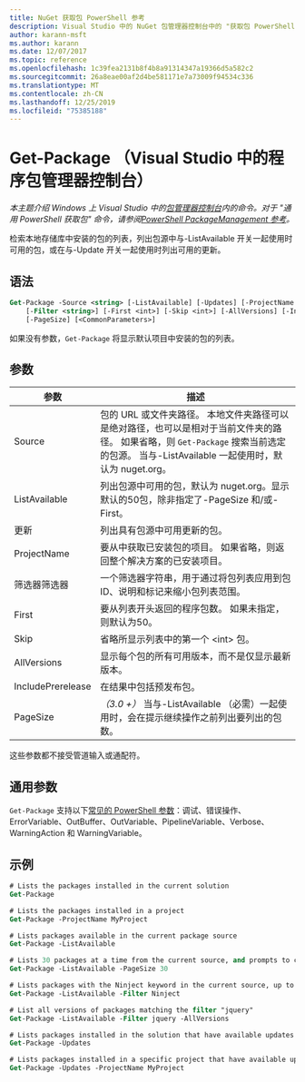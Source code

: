 ```yaml
---
title: NuGet 获取包 PowerShell 参考
description: Visual Studio 中的 NuGet 包管理器控制台中的 "获取包 PowerShell" 命令参考。
author: karann-msft
ms.author: karann
ms.date: 12/07/2017
ms.topic: reference
ms.openlocfilehash: 1c39fea2131b8f4b8a91314347a19366d5a582c2
ms.sourcegitcommit: 26a8eae00af2d4be581171e7a73009f94534c336
ms.translationtype: MT
ms.contentlocale: zh-CN
ms.lasthandoff: 12/25/2019
ms.locfileid: "75385188"
---
```

# <a name="get-package-package-manager-console-in-visual-studio"></a>Get-Package （Visual Studio 中的程序包管理器控制台）

*本主题介绍 Windows 上 Visual Studio 中的[包管理器控制台](../../consume-packages/install-use-packages-powershell.md)内的命令。对于 "通用 PowerShell 获取包" 命令，请参阅[PowerShell PackageManagement 参考](/powershell/module/packagemanagement/?view=powershell-6)。*

检索本地存储库中安装的包的列表，列出包源中与-ListAvailable 开关一起使用时可用的包，或在与-Update 开关一起使用时列出可用的更新。

## <a name="syntax"></a>语法

```ps
Get-Package -Source <string> [-ListAvailable] [-Updates] [-ProjectName <string>]
    [-Filter <string>] [-First <int>] [-Skip <int>] [-AllVersions] [-IncludePrerelease]
    [-PageSize] [<CommonParameters>]
```

如果没有参数，`Get-Package` 将显示默认项目中安装的包的列表。

## <a name="parameters"></a>参数

| 参数 | 描述 |
| --- | --- |
| Source | 包的 URL 或文件夹路径。 本地文件夹路径可以是绝对路径，也可以是相对于当前文件夹的路径。 如果省略，则 `Get-Package` 搜索当前选定的包源。 当与-ListAvailable 一起使用时，默认为 nuget.org。 |
| ListAvailable | 列出包源中可用的包，默认为 nuget.org。显示默认的50包，除非指定了-PageSize 和/或-First。 |
| 更新 | 列出具有包源中可用更新的包。 |
| ProjectName | 要从中获取已安装包的项目。 如果省略，则返回整个解决方案的已安装项目。 |
| 筛选器筛选器 | 一个筛选器字符串，用于通过将包列表应用到包 ID、说明和标记来缩小包列表范围。 |
| First | 要从列表开头返回的程序包数。 如果未指定，则默认为50。 |
| Skip | 省略所显示列表中的第一个 &lt;int&gt; 包。  |
| AllVersions | 显示每个包的所有可用版本，而不是仅显示最新版本。 |
| IncludePrerelease | 在结果中包括预发布包。 |
| PageSize | *（3.0 +）* 当与-ListAvailable （必需）一起使用时，会在提示继续操作之前列出要列出的包数。 |

这些参数都不接受管道输入或通配符。

## <a name="common-parameters"></a>通用参数

`Get-Package` 支持以下[常见的 PowerShell 参数](https://go.microsoft.com/fwlink/?LinkID=113216)：调试、错误操作、ErrorVariable、OutBuffer、OutVariable、PipelineVariable、Verbose、WarningAction 和 WarningVariable。

## <a name="examples"></a>示例

```ps
# Lists the packages installed in the current solution
Get-Package

# Lists the packages installed in a project
Get-Package -ProjectName MyProject

# Lists packages available in the current package source
Get-Package -ListAvailable

# Lists 30 packages at a time from the current source, and prompts to continue if more are available
Get-Package -ListAvailable -PageSize 30

# Lists packages with the Ninject keyword in the current source, up to 50
Get-Package -ListAvailable -Filter Ninject

# List all versions of packages matching the filter "jquery"
Get-Package -ListAvailable -Filter jquery -AllVersions

# Lists packages installed in the solution that have available updates
Get-Package -Updates

# Lists packages installed in a specific project that have available updates
Get-Package -Updates -ProjectName MyProject
```
